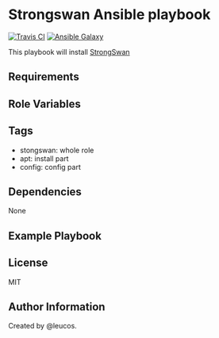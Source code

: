 Strongswan Ansible playbook
===========================

[![Travis
CI](http://img.shields.io/travis/leucos/ansible-strongswan.svg?style=flat)](http://travis-ci.org/leucos/ansible-strongswan)
[![Ansible
Galaxy](http://img.shields.io/badge/galaxy-leucos.strongswan-660198.svg?style=flat)](https://galaxy.ansible.com/list#/roles/3111)

This playbook will install [StrongSwan](https://www.strongswan.org/)

Requirements
------------

Role Variables
--------------

Tags
----

  - stongswan: whole role
  - apt: install part
  - config: config part

Dependencies
------------

None

Example Playbook
----------------

License
-------

MIT

Author Information
------------------

Created by @leucos.

